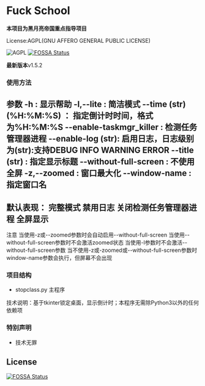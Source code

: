 # Fuck School
**本项目为黑月亮帝国重点指导项目** 

License:AGPL(GNU AFFERO GENERAL PUBLIC LICENSE)

![AGPL](https://www.gnu.org/graphics/agplv3-with-text-162x68.png)
[![FOSSA Status](https://app.fossa.com/api/projects/git%2Bgithub.com%2F123ABCDF11345%2Ffuck_school.svg?type=shield)](https://app.fossa.com/projects/git%2Bgithub.com%2F123ABCDF11345%2Ffuck_school?ref=badge_shield)

**最新版本**v1.5.2

### 使用方法

参数 
-h : 显示帮助 
-l,--lite : 简洁模式 
--time (str)(%H:%M:%S) ： 指定倒计时时间，格式为%H:%M:%S 
--enable-taskmgr_killer : 检测任务管理器进程 
--enable-log (str): 启用日志，日志级别为(str):支持DEBUG INFO WARNING ERROR 
--title (str) : 指定显示标题 
--without-full-screen : 不使用全屏 
-z,--zoomed : 窗口最大化 
--window-name : 指定窗口名 
----------- 
默认表现：
  完整模式 
  禁用日志 
  关闭检测任务管理器进程 
  全屏显示 
----------- 
注意 
  当使用-z或--zoomed参数时会自动启用--without-full-screen 
  当使用--without-full-screen参数时不会激活zoomed状态 
  当使用-l参数时不会激活--without-full-screen参数 
  当不使用-z或-zoomed或--without-full-screen参数时window-name参数会执行，但屏幕不会出现 

### 项目结构  
- stopclass.py 主程序

技术说明：基于tkinter锁定桌面，显示倒计时；本程序无需除Python3以外的任何依赖项

### 特别声明
- 技术无罪


## License
[![FOSSA Status](https://app.fossa.com/api/projects/git%2Bgithub.com%2F123ABCDF11345%2Ffuck_school.svg?type=large)](https://app.fossa.com/projects/git%2Bgithub.com%2F123ABCDF11345%2Ffuck_school?ref=badge_large)